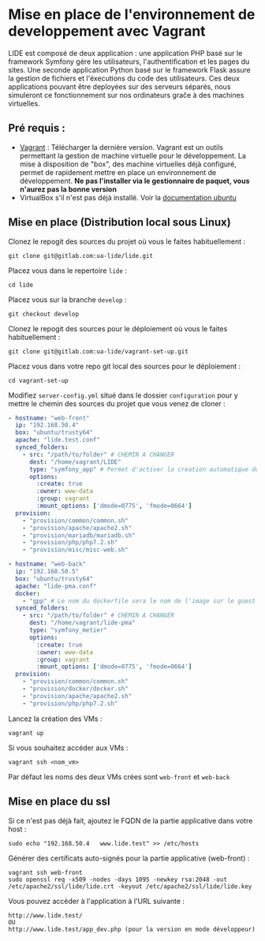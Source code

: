 # Mise en place de l'environnement de developpement avec Vagrant

LIDE est composé de deux application : une application PHP basé sur le framework Symfony gére les utilisateurs, l'authentification et les pages du sites. Une seconde application Python basé sur le framework Flask assure la gestion de fichiers et l'éxecutions du code des utilisateurs. Ces deux applications pouvant être deployées sur des serveurs séparés, nous simuleront ce fonctionnement sur nos ordinateurs graĉe à des machines virtuelles.

## Pré requis :

* [Vagrant](https://www.vagrantup.com/) : Télécharger la dernière version. Vagrant est un outils permettant la gestion de machine virtuelle pour le développement. La mise à disposition de "box", des machine virtuelles déjà configuré, permet de rapidement mettre en place un environnement de développement. **Ne pas l'installer via le gestionnaire de paquet, vous n'aurez pas la bonne version**
* VirtualBox s'il n'est pas déjà installé. Voir la [documentation ubuntu](https://doc.ubuntu-fr.org/virtualbox)

## Mise en place (Distribution local sous Linux)

Clonez le repogit des sources du projet où vous le faites habituellement :
```
git clone git@gitlab.com:ua-lide/lide.git
```

Placez vous dans le repertoire `lide` :
```
cd lide
```

Placez vous sur la branche ``develop`` :
```
git checkout develop
```



Clonez le repogit des sources pour le déploiement où vous le faites habituellement :
```
git clone git@gitlab.com:ua-lide/vagrant-set-up.git
```

Placez vous dans votre repo git local des sources pour le déploiement :
```
cd vagrant-set-up
```

Modifiez `server-config.yml` situé dans le dossier `configuration` pour y mettre le chemin des sources du projet que vous venez de cloner :
```yaml
- hostname: "web-front"
  ip: "192.168.50.4"
  box: "ubuntu/trusty64"
  apache: "lide.test.conf"
  synced_folders:
    - src: "/path/to/folder" # CHEMIN A CHANGER
      dest: "/home/vagrant/LIDE"
      type: "symfony_app" # Permet d'activer la creation automatique des schemas en base avec symfony
      options:
        :create: true
        :owner: www-data
        :group: vagrant
        :mount_options: ['dmode=0775', 'fmode=0664']
  provision:
    - "provision/common/common.sh"
    - "provision/apache/apache2.sh"
    - "provision/mariadb/mariadb.sh"
    - "provision/php/php7.2.sh"
    - "provision/misc/misc-web.sh"

- hostname: "web-back"
  ip: "192.168.50.5"
  box: "ubuntu/trusty64"
  apache: "lide-pma.conf"
  docker:
    - "gpp" # Le nom du dockerfile sera le nom de l'image sur le guest
  synced_folders:
    - src: "/path/to/folder" # CHEMIN A CHANGER
      dest: "/home/vagrant/lide-pma"
      type: "symfony_metier"
      options:
        :create: true
        :owner: www-data
        :group: vagrant
        :mount_options: ['dmode=0775', 'fmode=0664']
  provision:
    - "provision/common/common.sh"
    - "provision/docker/docker.sh"
    - "provision/apache/apache2.sh"
    - "provision/php/php7.2.sh"
```

Lancez la création des VMs :
```
vagrant up
```

Si vous souhaitez accéder aux VMs :
```
vagrant ssh <nom_vm>
```
Par défaut les noms des deux VMs crées sont `web-front` et `web-back`

## Mise en place du ssl

Si ce n'est pas déjà fait, ajoutez le FQDN de la partie applicative dans votre host :
```
sudo echo "192.168.50.4   www.lide.test" >> /etc/hosts
```

Générer des certificats auto-signés pour la partie applicative (web-front) :
```
vagrant ssh web-front
sudo openssl req -x509 -nodes -days 1095 -newkey rsa:2048 -out /etc/apache2/ssl/lide/lide.crt -keyout /etc/apache2/ssl/lide/lide.key
```

Vous pouvez accéder à l'application à l'URL suivante :
```
http://www.lide.test/
OU
http://www.lide.test/app_dev.php (pour la version en mode développeur)
```

